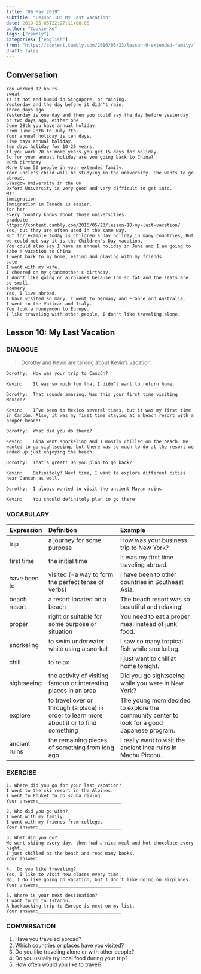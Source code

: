 ```yaml
---
title: "06 May 2019"
subtitle: "Lesson 10: My Last Vacation"
date: 2019-05-05T22:27:11+08:00
author: "Cookie Xu"
tags: ["cambly"]
categories: ["english"]
from: "https://content.cambly.com/2016/05/23/lesson-9-extended-family/"
draft: false
---
```


## Conversation

```
You worked 12 hours. 
sweat 
Is it hot and humid in Singapore, or raining. 
Yesterday and the day before it didn't rain. 
Three days ago 
Yesterday is one day and then you could say the day before yesterday or two days ago, either one 
June 28th you have annual holiday. 
From June 28th to July 7th. 
Your annual holiday is ten days. 
Five days annual holiday. 
ten days holiday for 10-20 years. 
If you work 20 or more years you get 15 days for holiday. 
So for your annual holiday are you going back to China? 
90th birthday 
More than 50 people in your extended family. 
Your uncle's child will be studying in the university. She wants to go abroad. 
Glasgow University in the UK 
Oxford University is very good and very difficult to get into. 
MIT 
immigration 
Immigration in Canada is easier. 
for her 
Every country knows about those universities. 
graduate 
https://content.cambly.com/2016/05/23/lesson-10-my-last-vacation/ 
Yes, but they are often used in the same way. 
But for example today is Children's Day holiday in many countries, But we could not say it is the Children's Day vacation. 
You could also say I have an annual holiday in June and I am going to take a vacation to China 
I went back to my home, eating and playing with my friends. 
sate 
I went with my wife. 
I cheered on my grandmother's birthday. 
I don't like going on airplanes because I'm so fat and the seats are so small. 
scenery 
Yes, I live abroad. 
I have visited so many. I went to Germany and France and Australia. 
I went to the Vatican and Italy. 
You took a honeymoon to Europe. 
I like traveling with other people, I don't like traveling alone. 
```


## Lesson 10: My Last Vacation

### DIALOGUE

> Dorothy and Kevin are talking about Kevin’s vacation.
  
  
```
Dorothy:  How was your trip to Cancún?

Kevin:    It was so much fun that I didn’t want to return home.

Dorothy:  That sounds amazing. Was this your first time visiting Mexico?

Kevin:    I’ve been to Mexico several times, but it was my first time in Cancún. Also, it was my first time staying at a beach resort with a proper beach!

Dorothy:  What did you do there?

Kevin:    Gina went snorkeling and I mostly chilled on the beach. We wanted to go sightseeing, but there was so much to do at the resort we ended up just enjoying the beach.

Dorothy:  That’s great! Do you plan to go back?

Kevin:    Definitely! Next time, I want to explore different cities near Cancún as well.

Dorothy:  I always wanted to visit the ancient Mayan ruins.

Kevin:    You should definitely plan to go there!
```

### VOCABULARY

|  Expression   |      Definition      |  Example |
|------------| :----------------|:--------|
|trip|a journey for some purpose|How was your business trip to New York?|
|first time|the initial time|It was my first time traveling abroad.|
|have been to|visited (=a way to form the perfect tense of verbs)|I have been to other countries in Southeast Asia.|
|beach resort|a resort located on a beach|The beach resort was so beautiful and relaxing!|
|proper|right or suitable for some purpose or situation|You need to eat a proper meal instead of junk food.|
|snorkeling|to swim underwater while using a snorkel|I saw so many tropical fish while snorkeling.|
|chill|to relax|I just want to chill at home tonight.|
|sightseeing|the activity of visiting famous or interesting places in an area|Did you go sightseeing while you were in New York?|
|explore|to travel over or through (a place) in order to learn more about it or to find something|The young mom decided to explore the community center to look for a good Japanese program.|
|ancient ruins|the remaining pieces of something from long ago|I really want to visit the ancient Inca ruins in Machu Picchu.|

### EXERCISE

```
1. Where did you go for your last vacation?
I went to the ski resort in the Alpines.
I went to Phuket to do scuba diving.
Your answer:_______________________________

2. Who did you go with?
I went with my family.
I went with my friends from college.
Your answer:_______________________________

3. What did you do?
We went skiing every day, then had a nice meal and hot chocolate every night.
I just chilled at the beach and read many books.
Your answer:_______________________________

4.  Do you like traveling?
Yes, I like to visit new places every time.
No, I do like going on vacation, but I don’t like going on airplanes.
Your answer:_______________________________

5. Where is your next destination?
I want to go to Istanbul.
A backpacking trip to Europe is next on my list.
Your answer:_______________________________
```


### CONVERSATION

1. Have you traveled abroad?
2. Which countries or places have you visited?
3. Do you like traveling alone or with other people?
4. Do you usually try local food during your trip?
5. How often would you like to travel?